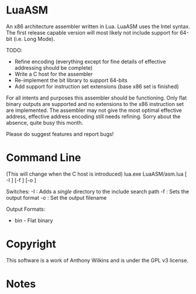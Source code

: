 LuaASM
======

An x86 architecture assembler written in Lua. LuaASM uses the Intel syntax.
The first release capable version will most likely not include support
for 64-bit (i.e. Long Mode).

TODO:
 - Refine encoding (everything except for fine details of effective addressing should be complete)
 - Write a C host for the assembler
 - Re-implement the bit library to support 64-bits
 - Add support for instruction set extensions (base x86 set is finished)

For all intents and purposes this assembler should be functioning. Only flat binary outputs are supported and
no extensions to the x86 instruction set are implemented. The assembler may not give the most optimal effective
address, effective address encoding still needs refining. Sorry about the absence, quite busy this month.

Please do suggest features and report bugs!

Command Line
============

(This will change when the C host is introduced)
lua.exe LuaASM/asm.lua [ -I <includeDir> ] [-f <format>] [-o <fname>] <Source files...>

Switches:
 -I <includeDir> : Adds a *single* directory to the include search path
 -f <format> : Sets the output format
 -o <fname> : Set the output filename
 
Output Formats:
 - bin - Flat binary

Copyright
=========

This software is a work of Anthony Wilkins and is under the GPL v3 license.

Notes
=====


